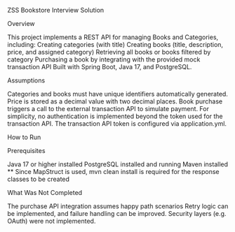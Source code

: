 ZSS Bookstore Interview Solution

Overview

This project implements a REST API for managing Books and Categories, including:
Creating categories (with title)
Creating books (title, description, price, and assigned category)
Retrieving all books or books filtered by category
Purchasing a book by integrating with the provided mock transaction API
Built with Spring Boot, Java 17, and PostgreSQL.

Assumptions

Categories and books must have unique identifiers automatically generated.
Price is stored as a decimal value with two decimal places.
Book purchase triggers a call to the external transaction API to simulate payment.
For simplicity, no authentication is implemented beyond the token used for the transaction API.
The transaction API token is configured via application.yml.

How to Run

Prerequisites

Java 17 or higher installed
PostgreSQL installed and running
Maven installed
** Since MapStruct is used, mvn clean install is required for the response classes to be created

What Was Not Completed

The purchase API integration assumes happy path scenarios
Retry logic can be implemented, and failure handling can be improved.
Security layers (e.g. OAuth) were not implemented.

